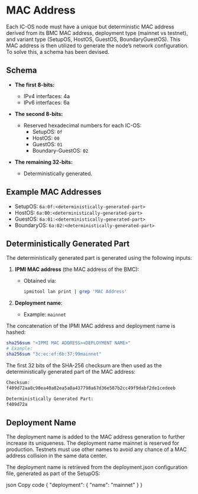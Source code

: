 # MAC Address

Each IC-OS node must have a unique but deterministic MAC address derived from its BMC MAC address, deployment type (mainnet vs testnet), and variant type (SetupOS, HostOS, GuestOS, BoundaryGuestOS). This MAC address is then utilized to generate the node’s network configuration. To solve this, a schema has been devised.

## Schema

- **The first 8-bits:**
  - IPv4 interfaces: 4a
  - IPv6 interfaces: 6a

- **The second 8-bits:**
  - Reserved hexadecimal numbers for each IC-OS:
    - SetupOS: `0f`
    - HostOS: `00`
    - GuestOS: `01`
    - Boundary-GuestOS: `02`

- **The remaining 32-bits:**
  - Deterministically generated.

## Example MAC Addresses

- SetupOS: `6a:0f:<deterministically-generated-part>`
- HostOS: `6a:00:<deterministically-generated-part>`
- GuestOS: `6a:01:<deterministically-generated-part>`
- BoundaryOS: `6a:02:<deterministically-generated-part>`

## Deterministically Generated Part

The deterministically generated part is generated using the following inputs:

1. **IPMI MAC address** (the MAC address of the BMC):
   - Obtained via:
     ```bash
     ipmitool lan print | grep 'MAC Address'
     ```

2. **Deployment name**:
   - Example: `mainnet`

The concatenation of the IPMI MAC address and deployment name is hashed:

```bash
sha256sum "<IPMI MAC ADDRESS><DEPLOYMENT NAME>"
# Example:
sha256sum "3c:ec:ef:6b:37:99mainnet"
```

The first 32 bits of the SHA-256 checksum are then used as the deterministically generated part of the MAC address:

```bash
Checksum: 
f409d72aa8c98ea40a82ea5a0a437798a67d36e587b2cc49f9dabf2de1cedeeb

Deterministically Generated Part:
f409d72a
```

## Deployment Name
The deployment name is added to the MAC address generation to further increase its uniqueness. The deployment name mainnet is reserved for production. Testnets must use other names to avoid any chance of a MAC address collision in the same data center.

The deployment name is retrieved from the deployment.json configuration file, generated as part of the SetupOS:

json
Copy code
{
  "deployment": {
    "name": "mainnet"
  }
}